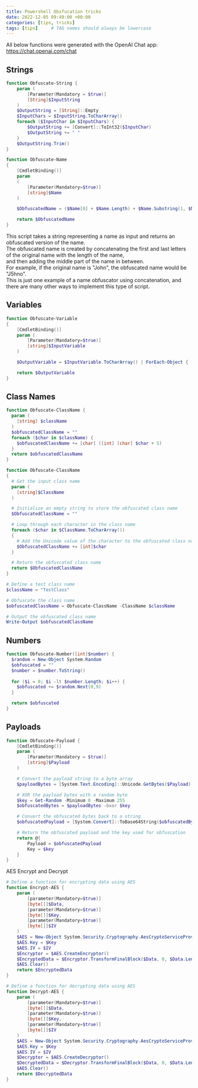 ```yaml
---
title: Powershell Obsfucation tricks 
date: 2022-12-05 09:49:00 +00:00
categories: [tips, tricks]
tags: [tips]     # TAG names should always be lowercase
---
```


All below functions were generated with the OpenAI Chat app: https://chat.openai.com/chat

## Strings

```powershell
function Obfuscate-String {
    param (
        [Parameter(Mandatory = $true)]
        [String]$InputString
    )
    $OutputString = [String]::Empty
    $InputChars = $InputString.ToCharArray()
    foreach ($InputChar in $InputChars) {
        $OutputString += [Convert]::ToInt32($InputChar)
        $OutputString += " "
    }
    $OutputString.Trim()
}
```

```powershell
function Obfuscate-Name
{
    [CmdletBinding()]
    param
    (
        [Parameter(Mandatory=$true)]
        [string]$Name
    )

    $ObfuscatedName = ($Name[0] + $Name.Length) + $Name.Substring(1, $Name.Length-2) + ($Name[$Name.Length-1] + $Name.Length)

    return $ObfuscatedName
}
```
This script takes a string representing a name as input and returns an obfuscated version of the name.   
The obfuscated name is created by concatenating the first and last letters of the original name with the length of the name,  
and then adding the middle part of the name in between.   
For example, if the original name is "John", the obfuscated name would be "J5hno".  
This is just one example of a name obfuscator using concatenation, and there are many other ways to implement this type of script.  


## Variables

```powershell
function Obfuscate-Variable
{
    [CmdletBinding()]
    param (
        [Parameter(Mandatory=$true)]
        [string]$InputVariable
    )

    $OutputVariable = $InputVariable.ToCharArray() | ForEach-Object { [char]($_ -bxor 0x13) }

    return $OutputVariable
}
```

## Class Names

```powershell
function Obfuscate-ClassName {
  param (
    [string] $className
  )
  $obfuscatedClassName = ""
  foreach ($char in $className) {
    $obfuscatedClassName += [char] ([int] [char] $char + 5)
  }
  return $obfuscatedClassName
}
```


```powershell
function Obfuscate-ClassName
{
  # Get the input class name
  param (
    [string]$ClassName
  )

  # Initialize an empty string to store the obfuscated class name
  $ObfuscatedClassName = ""

  # Loop through each character in the class name
  foreach ($char in $ClassName.ToCharArray())
  {
    # Add the Unicode value of the character to the obfuscated class name
    $ObfuscatedClassName += [int]$char
  }

  # Return the obfuscated class name
  return $ObfuscatedClassName
}

# Define a test class name
$className = "TestClass"

# Obfuscate the class name
$obfuscatedClassName = Obfuscate-ClassName -ClassName $className

# Output the obfuscated class name
Write-Output $obfuscatedClassName

```

## Numbers

```powershell
function Obfuscate-Number([int]$number) {
  $random = New-Object System.Random
  $obfuscated = ""
  $number = $number.ToString()
  
  for ($i = 0; $i -lt $number.Length; $i++) {
    $obfuscated += $random.Next(0,9)
  }

  return $obfuscated
}
```

## Payloads

```powershell
function Obfuscate-Payload {
    [CmdletBinding()]
    param (
        [Parameter(Mandatory = $true)]
        [string]$Payload
    )

    # Convert the payload string to a byte array
    $payloadBytes = [System.Text.Encoding]::Unicode.GetBytes($Payload)

    # XOR the payload bytes with a random byte
    $key = Get-Random -Minimum 0 -Maximum 255
    $obfuscatedBytes = $payloadBytes -bxor $key

    # Convert the obfuscated bytes back to a string
    $obfuscatedPayload = [System.Convert]::ToBase64String($obfuscatedBytes)

    # Return the obfuscated payload and the key used for obfuscation
    return @{
        Payload = $obfuscatedPayload
        Key = $key
    }
}
```

AES Encrypt and Decrypt

```powershell
# Define a function for encrypting data using AES
function Encrypt-AES {
    param (
        [parameter(Mandatory=$true)]
        [byte[]]$Data,
        [parameter(Mandatory=$true)]
        [byte[]]$Key,
        [parameter(Mandatory=$true)]
        [byte[]]$IV
    )
    $AES = New-Object System.Security.Cryptography.AesCryptoServiceProvider
    $AES.Key = $Key
    $AES.IV = $IV
    $Encryptor = $AES.CreateEncryptor()
    $EncryptedData = $Encryptor.TransformFinalBlock($Data, 0, $Data.Length)
    $AES.Clear()
    return $EncryptedData
}

# Define a function for decrypting data using AES
function Decrypt-AES {
    param (
        [parameter(Mandatory=$true)]
        [byte[]]$Data,
        [parameter(Mandatory=$true)]
        [byte[]]$Key,
        [parameter(Mandatory=$true)]
        [byte[]]$IV
    )
    $AES = New-Object System.Security.Cryptography.AesCryptoServiceProvider
    $AES.Key = $Key
    $AES.IV = $IV
    $Decryptor = $AES.CreateDecryptor()
    $DecryptedData = $Decryptor.TransformFinalBlock($Data, 0, $Data.Length)
    $AES.Clear()
    return $DecryptedData
}
```
